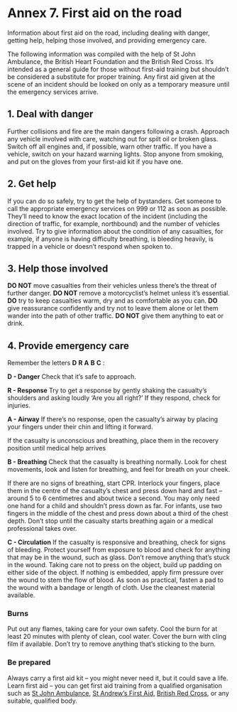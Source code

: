 
<h1>Annex 7. First aid on the road</h1>
<p>Information about first aid on the road, including dealing with danger, getting help, helping those involved, and providing emergency care. </p>
<p>The following information was compiled with the help of St John Ambulance, the British Heart Foundation and the British Red Cross. It’s intended as a general guide for those without first-aid training but shouldn’t be considered a substitute for proper training. Any first aid given at the scene of an incident should be looked on only as a temporary measure until the emergency services arrive.</p>
<h2>
1. Deal with danger
</h2>
<p>Further collisions and fire are the main dangers following a crash. Approach any vehicle involved with care, watching out for spilt oil or broken glass. Switch off all engines and, if possible, warn other traffic. If you have a vehicle, switch on your hazard warning lights. Stop anyone from smoking, and put on the gloves from your first-aid kit if you have one.</p>
<h2>
2. Get help
</h2>
<p>If you can do so safely, try to get the help of bystanders. Get someone to call the appropriate emergency services on 999 or 112 as soon as possible. They’ll need to know the exact location
of the incident (including the direction of traffic, for example, northbound) and the number of vehicles involved. Try to give information about the condition of any casualties, for example, if anyone is having difficulty breathing, is bleeding heavily, is trapped in a vehicle or doesn’t respond when spoken to.</p>
<h2>
3. Help those involved
</h2>
<p><strong>DO NOT</strong>
move casualties from their vehicles unless there’s the threat of further danger. <strong>DO NOT</strong>
remove a motorcyclist’s helmet unless it’s essential. <strong>DO</strong>
try to keep casualties warm, dry and as comfortable as you can. <strong>DO</strong>
give reassurance confidently and try not to leave them alone or let them wander into the path of other traffic. <strong>DO NOT</strong>
give them anything to eat or drink.</p>
<h2>
4. Provide emergency care
</h2>
<p>Remember the letters <strong>D</strong>
<strong>R</strong>
<strong>A</strong>
<strong>B</strong>
<strong>C</strong>
:</p>
<p><strong>D - Danger</strong>
Check that it’s safe to approach.</p>
<p><strong>R - Response</strong>
Try to get a response by gently shaking the casualty’s shoulders and asking loudly ‘Are you all right?’ If they respond, check for injuries.</p>
<p><strong>A - Airway</strong>
If there’s no response, open the casualty’s airway by placing your fingers under their chin and lifting it forward.</p>
<p></p>
If the casualty is unconscious and breathing, place them in the recovery position until medical help arrives<p><strong>B - Breathing</strong>
Check that the casualty is breathing normally. Look for chest movements, look and listen for breathing, and feel for breath on your cheek.</p>
<p>If there are no signs of breathing, start CPR. Interlock your fingers, place them in the centre of the casualty’s chest and press down hard and fast – around 5 to 6 centimetres and about twice a second. You may only need one hand for a child and shouldn’t press down as far. For infants, use two fingers in the middle of the chest and press down about a third of the chest depth. Don’t stop until the casualty starts breathing again or a medical professional takes over.</p>
<p><strong>C - Circulation</strong>
If the casualty is responsive and breathing, check for signs of bleeding. Protect yourself from exposure to blood and check for anything that may be in the wound, such as glass. Don’t remove anything that’s stuck in the wound. Taking care not to press on the object, build up padding on either side of the object. If nothing is embedded, apply firm pressure over the wound to stem the flow of blood. As soon as practical, fasten a pad to the wound with a bandage or length of cloth. Use the cleanest material available.</p>
<h3>Burns</h3>
<p>Put out any flames, taking care for your own safety. Cool the burn for at least 20 minutes with plenty of clean, cool water. Cover the burn with cling film if available. Don’t try to remove
anything that’s sticking to the burn.</p>
<h3>Be prepared</h3>
<p>Always carry a first aid kit – you might never need it, but it could save a life. Learn first aid – you can get first aid training from a qualified organisation such as <a href='http://www.sja.org.uk/sja/default.aspx'>St John Ambulance</a>, <a href='http://www.firstaid.org.uk'>St Andrew’s First Aid</a>, <a href='http://www.redcross.org.uk/What-we-do/First-aid/First-aid-training'>British Red Cross</a>, or any suitable, qualified body.</p>


